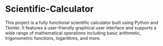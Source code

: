 # Scientific-Calculator
This project is a fully functional scientific calculator built using Python and Tkinter. It features a user-friendly graphical user interface and supports a wide range of mathematical operations including basic arithmetic, trigonometric functions, logarithms, and more.
